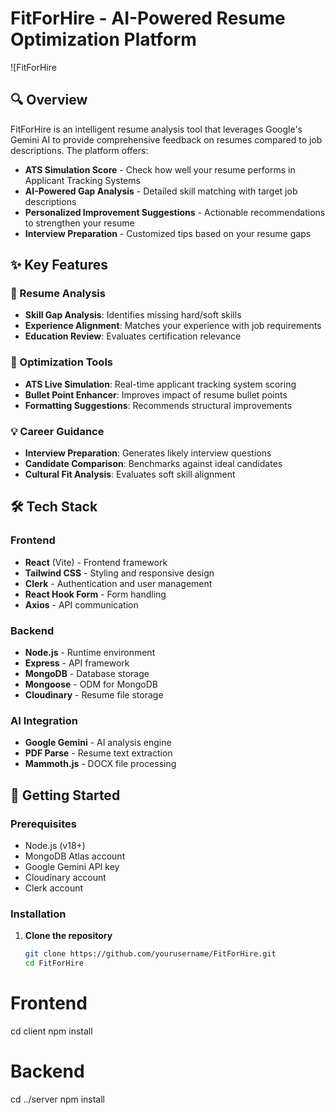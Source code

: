 # FitForHire - AI-Powered Resume Optimization Platform

![FitForHire 

## 🔍 Overview

FitForHire is an intelligent resume analysis tool that leverages Google's Gemini AI to provide comprehensive feedback on resumes compared to job descriptions. The platform offers:

- **ATS Simulation Score** - Check how well your resume performs in Applicant Tracking Systems
- **AI-Powered Gap Analysis** - Detailed skill matching with target job descriptions
- **Personalized Improvement Suggestions** - Actionable recommendations to strengthen your resume
- **Interview Preparation** - Customized tips based on your resume gaps

## ✨ Key Features

### 🔧 Resume Analysis
- **Skill Gap Analysis**: Identifies missing hard/soft skills
- **Experience Alignment**: Matches your experience with job requirements
- **Education Review**: Evaluates certification relevance

### 🎯 Optimization Tools
- **ATS Live Simulation**: Real-time applicant tracking system scoring
- **Bullet Point Enhancer**: Improves impact of resume bullet points
- **Formatting Suggestions**: Recommends structural improvements

### 💡 Career Guidance
- **Interview Preparation**: Generates likely interview questions
- **Candidate Comparison**: Benchmarks against ideal candidates
- **Cultural Fit Analysis**: Evaluates soft skill alignment

## 🛠️ Tech Stack

### Frontend
- **React** (Vite) - Frontend framework
- **Tailwind CSS** - Styling and responsive design
- **Clerk** - Authentication and user management
- **React Hook Form** - Form handling
- **Axios** - API communication

### Backend
- **Node.js** - Runtime environment
- **Express** - API framework
- **MongoDB** - Database storage
- **Mongoose** - ODM for MongoDB
- **Cloudinary** - Resume file storage

### AI Integration
- **Google Gemini** - AI analysis engine
- **PDF Parse** - Resume text extraction
- **Mammoth.js** - DOCX file processing

## 🚀 Getting Started

### Prerequisites
- Node.js (v18+)
- MongoDB Atlas account
- Google Gemini API key
- Cloudinary account
- Clerk account

### Installation

1. **Clone the repository**
   ```bash
   git clone https://github.com/yourusername/FitForHire.git
   cd FitForHire

 # Frontend
cd client
npm install

# Backend
cd ../server
npm install
